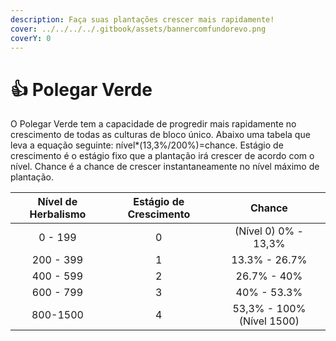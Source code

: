 ```yaml
---
description: Faça suas plantações crescer mais rapidamente!
cover: ../../../../.gitbook/assets/bannercomfundorevo.png
coverY: 0
---
```


# 👍 Polegar Verde

O Polegar Verde tem a capacidade de progredir mais rapidamente no crescimento de todas as culturas de bloco único. Abaixo uma tabela que leva a equação seguinte: nível\*(13,3%/200%)=chance. Estágio de crescimento é o estágio fixo que a plantação irá crescer de acordo com o nível. Chance é a chance de crescer instantaneamente no nível máximo de plantação.

| Nível de Herbalismo | Estágio de Crescimento |           Chance          |
| :-----------------: | :--------------------: | :-----------------------: |
|       0 - 199       |            0           |    (Nível 0) 0% - 13,3%   |
|      200 - 399      |            1           |       13.3% - 26.7%       |
|      400 - 599      |            2           |        26.7% - 40%        |
|      600 - 799      |            3           |        40% - 53.3%        |
|       800-1500      |            4           | 53,3% - 100% (Nível 1500) |
